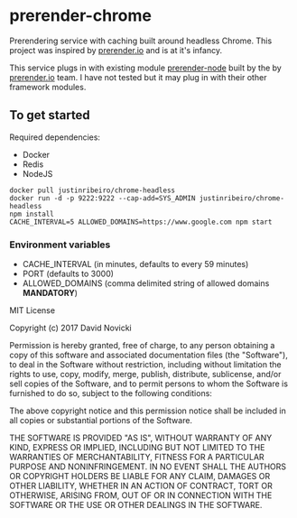 # prerender-chrome
Prerendering service with caching built around headless Chrome. This project was inspired by [prerender.io](https://github.com/prerender/prerender) and is at it's infancy. 

This service plugs in with existing module [prerender-node](https://www.npmjs.com/package/prerender-node) built by the by [prerender.io](https://github.com/prerender/prerender) team. I have not tested but it may plug in with their other framework modules.

## To get started
Required dependencies:
- Docker
- Redis
- NodeJS
```
docker pull justinribeiro/chrome-headless
docker run -d -p 9222:9222 --cap-add=SYS_ADMIN justinribeiro/chrome-headless
npm install
CACHE_INTERVAL=5 ALLOWED_DOMAINS=https://www.google.com npm start
```
### Environment variables
- CACHE_INTERVAL (in minutes, defaults to every 59 minutes)
- PORT (defaults to 3000)
- ALLOWED_DOMAINS (comma delimited string of allowed domains **MANDATORY**)

MIT License

Copyright (c) 2017 David Novicki

Permission is hereby granted, free of charge, to any person obtaining a copy
of this software and associated documentation files (the "Software"), to deal
in the Software without restriction, including without limitation the rights
to use, copy, modify, merge, publish, distribute, sublicense, and/or sell
copies of the Software, and to permit persons to whom the Software is
furnished to do so, subject to the following conditions:

The above copyright notice and this permission notice shall be included in all
copies or substantial portions of the Software.

THE SOFTWARE IS PROVIDED "AS IS", WITHOUT WARRANTY OF ANY KIND, EXPRESS OR
IMPLIED, INCLUDING BUT NOT LIMITED TO THE WARRANTIES OF MERCHANTABILITY,
FITNESS FOR A PARTICULAR PURPOSE AND NONINFRINGEMENT. IN NO EVENT SHALL THE
AUTHORS OR COPYRIGHT HOLDERS BE LIABLE FOR ANY CLAIM, DAMAGES OR OTHER
LIABILITY, WHETHER IN AN ACTION OF CONTRACT, TORT OR OTHERWISE, ARISING FROM,
OUT OF OR IN CONNECTION WITH THE SOFTWARE OR THE USE OR OTHER DEALINGS IN THE
SOFTWARE.

